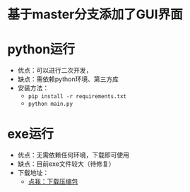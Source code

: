 # 基于master分支添加了GUI界面

# python运行
- 优点：可以进行二次开发，
- 缺点：需依赖python环境、第三方库
- 安装方法：
  - `pip install -r requirements.txt `
  - `python main.py`

# exe运行
- 优点：无需依赖任何环境，下载即可使用
- 缺点：目前exe文件较大（待修复）
- 下载地址：
  - [点我：下载压缩包](https://github.com/CrabBoss-lab/Baidu-Image-Loader/releases/tag/V1.0.0)